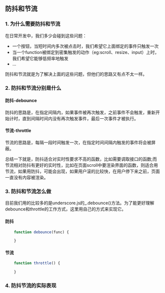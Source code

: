 ## 防抖和节流

### 1. 为什么需要防抖和节流
在日常开发中，我们多少会碰到这些问题：  
 - 一个按钮，当短时间内多次被点击时，我们希望它上面绑定的事件只触发一次
 - 当一个function被绑定到密集触发的动作（eg:scroll、resize、input）上时，我们希望它能够低频率地触发
 - ...

防抖和节流就是为了解决上面的这些问题，但他们的思路又有点不太一样。

### 2. 防抖和节流分别是什么

#### 防抖-debounce
防抖的思路是，在指定间隔内，如果事件被再次触发，之前事件不会触发，重新开始计时，直到间隔时间内没有再次触发事件，最后一次事件才被执行。

#### 节流-throttle
节流的思路是，每隔一段时间触发一次，在指定时间间隔内触发的事件将会被屏蔽。

总结一下就是，防抖适合对实时性要求不高的函数，比如需要调取接口的函数;而节流相对防抖有更好的实时性，比如在页面scroll中要渲染界面的函数，则适合用节流，如果用防抖，可能会出现，如果用户滚的比较快，在用户停下来之前，页面一直没有内容被渲染。

### 3. 防抖和节流怎么做
目前我们用的比较多的是underscore.js的_.debounce()方法。为了能更好理解debounce和throttle的工作方式，这里用自己的方式来实现它。

#### 防抖
``` javascript
    function debounce(func) {

    }
```


#### 节流

```javascript
    function throttle() {

    }
```

### 4. 防抖节流的实际表现
